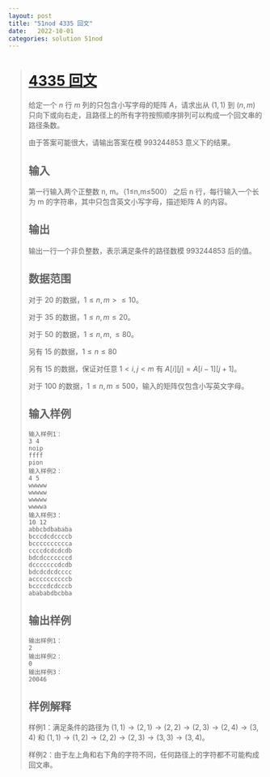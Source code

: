 ```yaml
---
layout: post
title: "51nod 4335 回文"
date:   2022-10-01
categories: solution 51nod
---
```


> # <a href="http://class.51nod.com/Classes/Problem.html#courseProblemId=5131&classId=217" target="_blank">4335 回文</a>
>
> 给定一个 $n$ 行 $m$ 列的只包含小写字母的矩阵 $A$，请求出从 $(1, 1)$ 到 $(n, m)$ 只向下或向右走，且路径上的所有字符按照顺序排列可以构成一个回文串的路径条数。
>
> 由于答案可能很大，请输出答案在模 $993244853$ 意义下的结果。
>
> ## 输入
> 
> 第一行输入两个正整数 n, m。（1≤n,m≤500）
> 之后 n 行，每行输入一个长为 m 的字符串，其中只包含英文小写字母，描述矩阵 A 的内容。
> 
> ## 输出
> 
> 输出一行一个非负整数，表示满足条件的路径数模 993244853 后的值。
>
> ## 数据范围
> 
> 对于 $20%$ 的数据，$1 \leq n, m > \leq 10$。
> 
> 对于 $35%$ 的数据，$1 \leq n, m \leq 20$。
> 
> 对于 $50%$ 的数据，$1 \leq n, m, \leq 80$。
> 
> 另有 $15%$ 的数据，$1 \leq n \leq 80$
> 
> 另有 $15%$ 的数据，保证对任意 $1 < i, j < m$ 有 $A[i][j] = A[i - 1][j + 1]$。
> 
> 对于 $100%$ 的数据，$1 \leq n, m \leq 500$，输入的矩阵仅包含小写英文字母。
> 
> ## 输入样例
> 
> ```
> 输入样例1：
> 3 4
> noip
> ffff
> pion
> 输入样例2：
> 4 5
> wwwww
> wwwww
> wwwww
> wwwwa
> 输入样例3：
> 10 12
> abbcbdbababa
> bcccdcdccccb
> bcccccccccca
> ccccdcdcdcdb
> bdcdcccccccd
> dcccccccdcdb
> bdcdcdcdcccc
> accccccccccb
> bccccdcdcccb
> abababdbcbba
> ```
> 
> ## 输出样例
> 
> ```
> 输出样例1：
> 2
> 输出样例2：
> 0
> 输出样例3：
> 20046
> ```
> 
> ## 样例解释
> 
> 样例1：满足条件的路径为 $(1, 1) \rightarrow (2, 1) \rightarrow (2, 2) \rightarrow (2, 3) \rightarrow (2, 4) \rightarrow (3, 4)$ 和 $(1, 1) \rightarrow (1, 2) \rightarrow (2, 2) \rightarrow (2, 3) \rightarrow (3, 3) \rightarrow (3, 4)$。
> 
> 样例2：由于左上角和右下角的字符不同，任何路径上的字符都不可能构成回文串。